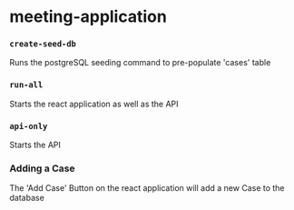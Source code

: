 # meeting-application

### `create-seed-db`
Runs the postgreSQL seeding command to pre-populate 'cases' table

### `run-all`
Starts the react application as well as the API

### `api-only`
Starts the API

### Adding a Case
The 'Add Case' Button on the react application will add a new Case to the database